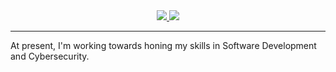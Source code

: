 <div align="center">
<!--
https://github.community/t/support-theme-context-for-images-in-light-vs-dark-mode/147981/84
-->
<a href="https://github.com/K3ndev/github-stats">
<img src="https://github.com/K3ndev/github-stats/blob/master/generated/overview.svg#gh-dark-mode-only" />
<img src="https://github.com/K3ndev/github-stats/blob/master/generated/languages.svg#gh-dark-mode-only" />
</a>
</div>

---

 At present, I'm working towards honing my skills in Software Development and Cybersecurity. 
